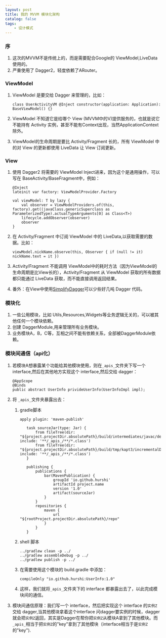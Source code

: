 ```yaml
---
layout: post
title: 我的 MVVM 模块化架构
catalog: false
tags:
    - 设计模式
---
```


### 序

1. 这次的MVVM不是传统上的，而是需要配合Google的 ViewModel,LiveData使用的。
2. 严重使用了 Dagger2，轻度依赖了ARouter。

### ViewModel

1. ViewModel 是要交给 Dagger 来管理的，比如：

   ```
   class UserActivityVM @Inject constructor(application: Application): BaseViewModel() {}
   ```

2. ViewModel 不知道它是给哪个 View (MVVM中的V)提供服务的，也就是说它不能持有 Activity 实例，甚至不能有Context出现，当然ApplicationContext除外。

3. ViewModel的生命周期是要比 Activity/Fragment  长的，所有 ViewModel 中的对 View 的更新都使用 LiveData 让 View 订阅更新。

### View 

1. 使用 Dagger2 将需要的 ViewModel Inject进来，因为这个是通用操作，可以写在 BaseActivity/BaseFragment中，例如：

   ```
   @Inject
   lateinit var factory: ViewModelProvider.Factory
   
   val viewModel: T by lazy {
       val observer = ViewModelProviders.of(this, factory).get((javaClass.genericSuperclass as ParameterizedType).actualTypeArguments[0] as Class<T>)
       lifecycle.addObserver(observer)
       observer
   }
   ```

2. 在 Activity/Fragment 中订阅 ViewModel 中的 LiveData,以获取需要的数据。比如：

   ```
   viewModel.nickName.observe(this, Observer { if (null != it) nickName.text = it })
   ```

3. Activity/Fragment 不能调用 ViewModel中的耗时方法（因为ViewModel的生命周期是比View长的），Activity/Fragment 从 ViewModel 获取的所有数据都只能通过 LiveData 获取，而不能直接调用返回结果。

4.  番外：在View中使用[SimplifyDagger](https://github.com/hurshi/simplifydagger)可以少些好几吨 Dagger 代码。

### 模块化

1. 一些公用模块，比如 Utils,Resources,Widgets等业务逻辑无关的，可以被其他任何一个模块依赖。
2. 创建 DaggerModule,用来管理所有业务模块。
3. 业务模块A，B，C等，互相之间不能有依赖关系，全部被DaggerModule依赖。

### 模块间通信（api化）

1. 若模块A想暴露某个功能给其他模块使用，则在`_apis_`文件夹下写一个 interface,然后在其他地方实现这个 interface,然后交给 dagger：

   ```
   @AppScope
   @Binds
   public abstract UserInfo privideUserInfo(UserInfoImpl impl);
   ```

2. 将 `_apis_`文件夹暴露出去：

   1. gradle脚本
   
      ```
      apply plugin: 'maven-publish'
         
         task sourceJar(type: Jar) {
             from fileTree(dir: "${project.projectDir.absolutePath}/build/intermediates/javac/debug/classes", include: '**/_apis_/**/*.class')
             from fileTree(dir: "${project.projectDir.absolutePath}/build/tmp/kapt3/incrementalData/debug", include: '**/_apis_/**/*.class')
         }
         
         publishing {
             publications {
                 bar(MavenPublication) {
                     groupId 'io.github.hurshi'
                     artifactId project.name
                     version '1.0'
                     artifact(sourceJar)
                 }
             }
             repositories {
                 maven {
                     url "${rootProject.projectDir.absolutePath}/repo"
                 }
             }
         }
      ```
   
   2. shell 脚本
   
      ```
      ../gradlew clean -p ../
      ../gradlew assembleDebug -p ../
      ../gradlew publish -p ../
      ```
   
   3. 在需要使用这个模块的 build.gradle 中添加：
   
      ```
      compileOnly "io.github.hurshi:UserInfo:1.0"
      ```
   
   4. 这样，我们就将`_apis_`文件夹下的 interface 都暴露出去了，以此完成模块间的通信。

3. 模块间通信原理：我们写一个 interface，然后把实现这个 interface 的`实例Z`交给 dagger,当其他模块拿着这个interface 问dagger要实例的时候，dagger 就会把`实例Z`返回，其实是Dagger在帮你把`实例Z`从模块A拿到了其他模块。而`_apis_`相当于把`实例Z`的"key"拿到了其他模块（interface相当于是`实例Z`的"key").



